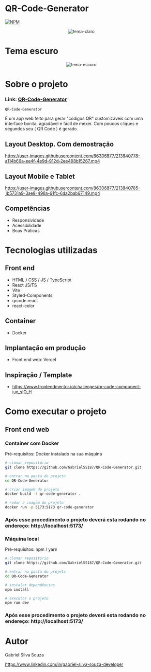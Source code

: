 # QR-Code-Generator
[![NPM](https://img.shields.io/npm/l/react)](https://github.com/GabrielSS187/QR-Code-Generator/blob/main/LICENSE) 

<div align="center">
  <img src="https://user-images.githubusercontent.com/86306877/213841245-ea9c428f-8e7b-4a8e-95d8-8400bc6f10b2.png" alt="tema-claro" />
</div>

# Tema escuro

<div align="center">
  <img src="https://user-images.githubusercontent.com/86306877/213841319-c965667a-198a-4e03-b88b-668d5c3508bf.png" alt="tema-escuro" />
</div>

# Sobre o projeto

### Link: [QR-Code-Generator](https://qr-code-generator-black-psi.vercel.app/)

``QR-Code-Generator``

É um app web feito para gerar "códigos QR" customizáveis com uma interface bonita, agradável e fácil de mexer.
Com poucos cliques e segundos seu ( QR Code ) é gerado.

## Layout Desktop. Com demostração
https://user-images.githubusercontent.com/86306877/213840778-a114b66a-ee4f-4e9d-912d-2ee498b15267.mp4

## Layout Mobile e Tablet
https://user-images.githubusercontent.com/86306877/213840785-1b5731a9-3ae8-498a-91fc-6da2bab67149.mp4

## Competências
- Responsividade
- Acessibilidade
- Boas Práticas

# Tecnologias utilizadas

## Front end
- HTML / CSS / JS / TypeScript
- React JS/TS
- Vite
- Styled-Components
- qrcode.react
- react-color

## Container
- Docker

## Implantação em produção

- Front end web: Vercel

## Inspiração / Template
- https://www.frontendmentor.io/challenges/qr-code-component-iux_sIO_H

# Como executar o projeto

## Front end web

### Container com Docker
Pré-requisitos: Docker instalado na sua máquina

```bash
# clonar repositório
git clone https://github.com/GabrielSS187/QR-Code-Generator.git

# entrar na pasta do projeto
cd QR-Code-Generator

# criar imagem do projeto
docker build -t qr-code-generator .

# rodar a imagem do projeto
docker run -p 5173:5173 qr-code-generator
```

### Após esse procedimento o projeto deverá esta rodando no endereço:  http://localhost:5173/

### Máquina local
Pré-requisitos: npm / yarn

```bash
# clonar repositório
git clone https://github.com/GabrielSS187/QR-Code-Generator.git

# entrar na pasta do projeto
cd QR-Code-Generator

# instalar dependências
npm install

# executar o projeto
npm run dev
```

### Após esse procedimento o projeto deverá esta rodando no endereço:  http://localhost:5173/

# Autor

Gabriel Silva Souza

https://www.linkedin.com/in/gabriel-silva-souza-developer

